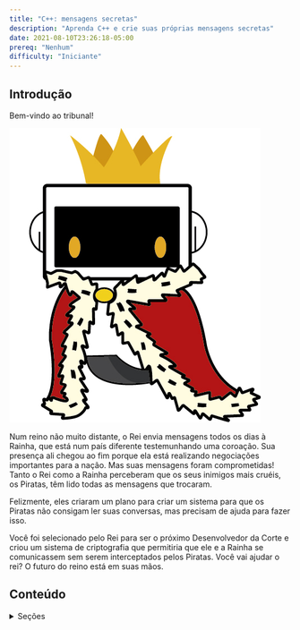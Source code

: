 ```yaml
--- 
title: "C++: mensagens secretas"
description: "Aprenda C++ e crie suas próprias mensagens secretas"
date: 2021-08-10T23:26:18-05:00
prereq: "Nenhum"
difficulty: "Iniciante"
---
```


## Introdução

Bem-vindo ao tribunal!

![Imagem da Fundação Rei de Nuevo](media/Rey_nuvi1.jpg)

Num reino não muito distante, o Rei envia mensagens todos os dias à Rainha, que está num país diferente testemunhando uma coroação. Sua presença ali chegou ao fim porque ela está realizando negociações importantes para a nação. Mas suas mensagens foram comprometidas! Tanto o Rei como a Rainha perceberam que os seus inimigos mais cruéis, os Piratas, têm lido todas as mensagens que trocaram.

Felizmente, eles criaram um plano para criar um sistema para que os Piratas não consigam ler suas conversas, mas precisam de ajuda para fazer isso.

Você foi selecionado pelo Rei para ser o próximo Desenvolvedor da Corte e criou um sistema de criptografia que permitiria que ele e a Rainha se comunicassem sem serem interceptados pelos Piratas. Você vai ajudar o rei? O futuro do reino está em suas mãos.

## Conteúdo
<details>
<summary>Seções</summary>
{{% children /%}}
</details>
